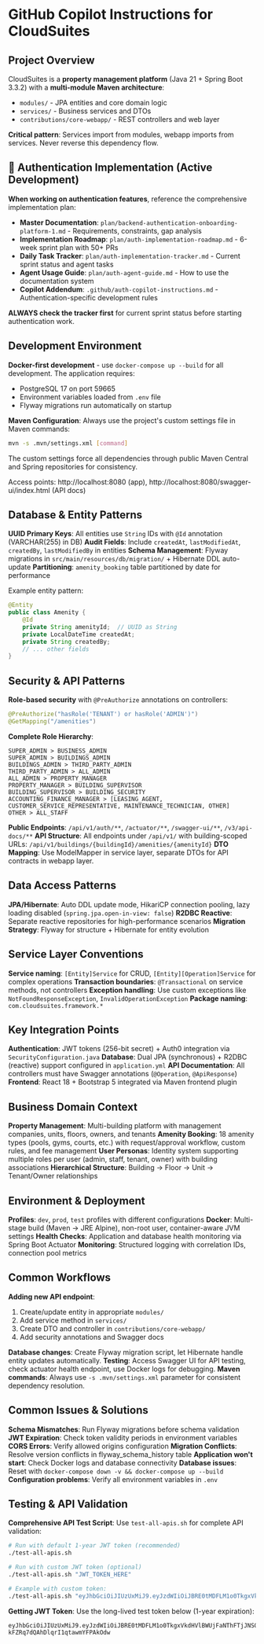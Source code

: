 # GitHub Copilot Instructions for CloudSuites

## Project Overview

CloudSuites is a **property management platform** (Java 21 + Spring Boot 3.3.2) with a **multi-module Maven architecture**:
- `modules/` - JPA entities and core domain logic
- `services/` - Business services and DTOs  
- `contributions/core-webapp/` - REST controllers and web layer

**Critical pattern**: Services import from modules, webapp imports from services. Never reverse this dependency flow.

## 🔐 Authentication Implementation (Active Development)

**When working on authentication features**, reference the comprehensive implementation plan:

- **Master Documentation**: `plan/backend-authentication-onboarding-platform-1.md` - Requirements, constraints, gap analysis
- **Implementation Roadmap**: `plan/auth-implementation-roadmap.md` - 6-week sprint plan with 50+ PRs
- **Daily Task Tracker**: `plan/auth-implementation-tracker.md` - Current sprint status and agent tasks
- **Agent Usage Guide**: `plan/auth-agent-guide.md` - How to use the documentation system
- **Copilot Addendum**: `.github/auth-copilot-instructions.md` - Authentication-specific development rules

**ALWAYS check the tracker first** for current sprint status before starting authentication work.

## Development Environment

**Docker-first development** - use `docker-compose up --build` for all development. The application requires:
- PostgreSQL 17 on port 59665
- Environment variables loaded from `.env` file
- Flyway migrations run automatically on startup

**Maven Configuration**: Always use the project's custom settings file in Maven commands:
```bash
mvn -s .mvn/settings.xml [command]
```
The custom settings force all dependencies through public Maven Central and Spring repositories for consistency.

Access points: http://localhost:8080 (app), http://localhost:8080/swagger-ui/index.html (API docs)

## Database & Entity Patterns

**UUID Primary Keys**: All entities use `String` IDs with `@Id` annotation (VARCHAR(255) in DB)
**Audit Fields**: Include `createdAt`, `lastModifiedAt`, `createdBy`, `lastModifiedBy` in entities
**Schema Management**: Flyway migrations in `src/main/resources/db/migration/` + Hibernate DDL auto-update
**Partitioning**: `amenity_booking` table partitioned by date for performance

Example entity pattern:
```java
@Entity
public class Amenity {
    @Id
    private String amenityId;  // UUID as String
    private LocalDateTime createdAt;
    private String createdBy;
    // ... other fields
}
```

## Security & API Patterns

**Role-based security** with `@PreAuthorize` annotations on controllers:
```java
@PreAuthorize("hasRole('TENANT') or hasRole('ADMIN')")
@GetMapping("/amenities")
```

**Complete Role Hierarchy**:
```
SUPER_ADMIN > BUSINESS_ADMIN
SUPER_ADMIN > BUILDINGS_ADMIN
BUILDINGS_ADMIN > THIRD_PARTY_ADMIN
THIRD_PARTY_ADMIN > ALL_ADMIN
ALL_ADMIN > PROPERTY_MANAGER
PROPERTY_MANAGER > BUILDING_SUPERVISOR
BUILDING_SUPERVISOR > BUILDING_SECURITY
ACCOUNTING_FINANCE_MANAGER > [LEASING_AGENT, CUSTOMER_SERVICE_REPRESENTATIVE, MAINTENANCE_TECHNICIAN, OTHER]
OTHER > ALL_STAFF
```

**Public Endpoints**: `/api/v1/auth/**`, `/actuator/**`, `/swagger-ui/**`, `/v3/api-docs/**`
**API Structure**: All endpoints under `/api/v1/` with building-scoped URLs: `/api/v1/buildings/{buildingId}/amenities/{amenityId}`
**DTO Mapping**: Use ModelMapper in service layer, separate DTOs for API contracts in webapp layer.

## Data Access Patterns

**JPA/Hibernate**: Auto DDL update mode, HikariCP connection pooling, lazy loading disabled (`spring.jpa.open-in-view: false`)
**R2DBC Reactive**: Separate reactive repositories for high-performance scenarios
**Migration Strategy**: Flyway for structure + Hibernate for entity evolution

## Service Layer Conventions

**Service naming**: `[Entity]Service` for CRUD, `[Entity][Operation]Service` for complex operations
**Transaction boundaries**: `@Transactional` on service methods, not controllers
**Exception handling**: Use custom exceptions like `NotFoundResponseException`, `InvalidOperationException`
**Package naming**: `com.cloudsuites.framework.*`

## Key Integration Points

**Authentication**: JWT tokens (256-bit secret) + Auth0 integration via `SecurityConfiguration.java`
**Database**: Dual JPA (synchronous) + R2DBC (reactive) support configured in `application.yml`
**API Documentation**: All controllers must have Swagger annotations (`@Operation`, `@ApiResponse`)
**Frontend**: React 18 + Bootstrap 5 integrated via Maven frontend plugin

## Business Domain Context

**Property Management**: Multi-building platform with management companies, units, floors, owners, and tenants
**Amenity Booking**: 18 amenity types (pools, gyms, courts, etc.) with request/approval workflow, custom rules, and fee management
**User Personas**: Identity system supporting multiple roles per user (admin, staff, tenant, owner) with building associations
**Hierarchical Structure**: Building → Floor → Unit → Tenant/Owner relationships

## Environment & Deployment

**Profiles**: `dev`, `prod`, `test` profiles with different configurations
**Docker**: Multi-stage build (Maven → JRE Alpine), non-root user, container-aware JVM settings
**Health Checks**: Application and database health monitoring via Spring Boot Actuator
**Monitoring**: Structured logging with correlation IDs, connection pool metrics

## Common Workflows

**Adding new API endpoint**:
1. Create/update entity in appropriate `modules/` 
2. Add service method in `services/`
3. Create DTO and controller in `contributions/core-webapp/`
4. Add security annotations and Swagger docs

**Database changes**: Create Flyway migration script, let Hibernate handle entity updates automatically.
**Testing**: Access Swagger UI for API testing, check actuator health endpoint, use Docker logs for debugging.
**Maven commands**: Always use `-s .mvn/settings.xml` parameter for consistent dependency resolution.

## Common Issues & Solutions

**Schema Mismatches**: Run Flyway migrations before schema validation
**JWT Expiration**: Check token validity periods in environment variables
**CORS Errors**: Verify allowed origins configuration
**Migration Conflicts**: Resolve version conflicts in flyway_schema_history table
**Application won't start**: Check Docker logs and database connectivity
**Database issues**: Reset with `docker-compose down -v && docker-compose up --build`
**Configuration problems**: Verify all environment variables in `.env`

## Testing & API Validation

**Comprehensive API Test Script**: Use `test-all-apis.sh` for complete API validation:
```bash
# Run with default 1-year JWT token (recommended)
./test-all-apis.sh

# Run with custom JWT token (optional)
./test-all-apis.sh "JWT_TOKEN_HERE"

# Example with custom token:
./test-all-apis.sh "eyJhbGciOiJIUzUxMiJ9.eyJzdWIiOiJBRE0tMDFLM1o0TkgxVkdHVlBWUjFaNThFTjJNS0YiLCJhdWQiOlsiQ2xvdWRTdWl0ZXMiXSwidHlwZSI6IkFETUlOIiwidXNlcklkIjoiSUQtMDFLM1o0TkgxVEZFRzEyTjlUOVBNRjlRWEoiLCJpc3MiOiJjbG91ZHN1aXRlcyIsImlhdCI6MTc1NzI5Njg5MCwiZXhwIjoxNzg4ODMyODkwfQ.ycFZdWAYfTts6VrmJ714eTbIjyHJIxh5-kFZRq7dQAhDlqrI1qtawmYFPAkOdw"
```

**Getting JWT Token**: Use the long-lived test token below (1-year expiration):
```
eyJhbGciOiJIUzUxMiJ9.eyJzdWIiOiJBRE0tMDFLM1o0TkgxVkdHVlBWUjFaNThFTjJNS0YiLCJhdWQiOlsiQ2xvdWRTdWl0ZXMiXSwidHlwZSI6IkFETUlOIiwidXNlcklkIjoiSUQtMDFLM1o0TkgxVEZFRzEyTjlUOVBNRjlRWEoiLCJpc3MiOiJjbG91ZHN1aXRlcyIsImlhdCI6MTc1NzI5Njg5MCwiZXhwIjoxNzg4ODMyODkwfQ.ycFZdWAYfTts6VrmJ714eTbIjyHJIgkeVGteMghJc18Jaq_7nnKJIxh5-kFZRq7dQAhDlqrI1qtawmYFPAkOdw
```
